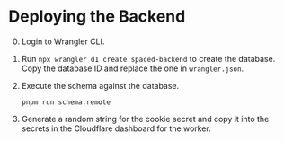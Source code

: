 # Deploying the Backend

0. Login to Wrangler CLI.

1. Run `npx wrangler d1 create spaced-backend` to create the database.
   Copy the database ID and replace the one in `wrangler.json`.

2. Execute the schema against the database.

   ```shell
   pnpm run schema:remote
   ```

3. Generate a random string for the cookie secret and copy it into the secrets in the Cloudflare dashboard for the worker.

